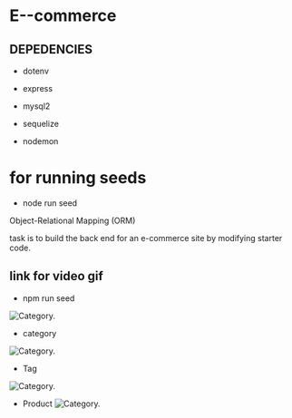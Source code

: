 # E--commerce

## DEPEDENCIES

*  dotenv

*  express


*  mysql2

*  sequelize

* nodemon

# for  running seeds 

* node run seed 


Object-Relational Mapping (ORM)

task is to build the back end for an e-commerce site by modifying starter code.

## link for video gif
* npm run seed 

![Category.](https://github.com/hiral271/E--commerce-WEB-site/blob/main/view/Untitled_%20Mar%2023%2C%202021%2011_14%20AM.gif)


* category 


![Category.](https://github.com/hiral271/E--commerce-WEB-site/blob/main/view/Untitled_%20Mar%2022%2C%202021%2011_22%20PM.gif)

* Tag 

![Category.]( https://github.com/hiral271/E--commerce-WEB-site/blob/main/view/Untitled_%20Mar%2022%2C%202021%2011_22%20PM.gif)


* Product
![Category.](https://github.com/hiral271/E--commerce-WEB-site/blob/main/view/Untitled_%20Mar%2023%2C%202021%2010_31%20AM.gif)
